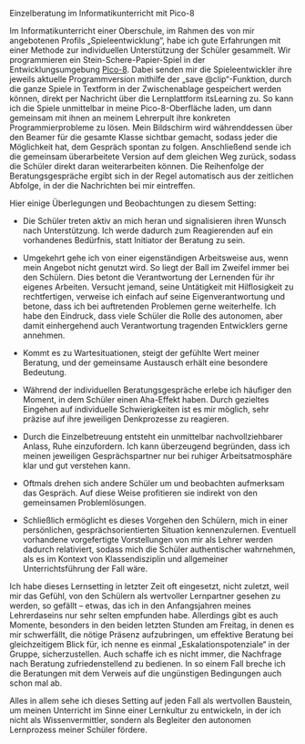 Einzelberatung im Informatikunterricht mit Pico-8

Im Informatikunterricht einer Oberschule, im Rahmen des von mir angebotenen Profils „Spieleentwicklung“, habe ich gute Erfahrungen mit einer Methode zur individuellen Unterstützung der Schüler gesammelt. Wir programmieren ein Stein-Schere-Papier-Spiel in der Entwicklungsumgebung [Pico-8](https://www.lexaloffle.com/pico-8.php). Dabei senden mir die Spieleentwickler ihre jeweils aktuelle Programmversion mithilfe der „save @clip“-Funktion, durch die ganze Spiele in Textform in der Zwischenablage gespeichert werden können, direkt per Nachricht über die Lernplattform itsLearning zu. So kann ich die Spiele unmittelbar in meine Pico-8-Oberfläche laden, um dann gemeinsam mit ihnen an meinem Lehrerpult ihre konkreten Programmierprobleme zu lösen. Mein Bildschirm wird währenddessen über den Beamer für die gesamte Klasse sichtbar gemacht, sodass jeder die Möglichkeit hat, dem Gespräch spontan zu folgen. Anschließend sende ich die gemeinsam überarbeitete Version auf dem gleichen Weg zurück, sodass die Schüler direkt daran weiterarbeiten können. Die Reihenfolge der Beratungsgespräche ergibt sich in der Regel automatisch aus der zeitlichen Abfolge, in der die Nachrichten bei mir eintreffen.

Hier einige Überlegungen und Beobachtungen zu diesem Setting:

- Die Schüler treten aktiv an mich heran und signalisieren ihren Wunsch nach Unterstützung. Ich werde dadurch zum Reagierenden auf ein vorhandenes Bedürfnis, statt Initiator der Beratung zu sein.
    
- Umgekehrt gehe ich von einer eigenständigen Arbeitsweise aus, wenn mein Angebot nicht genutzt wird. So liegt der Ball im Zweifel immer bei den Schülern. Dies betont die Verantwortung der Lernenden für ihr eigenes Arbeiten. Versucht jemand, seine Untätigkeit mit Hilflosigkeit zu rechtfertigen, verweise ich einfach auf seine Eigenverantwortung und betone, dass ich bei auftretenden Problemen gerne weiterhelfe. Ich habe den Eindruck, dass viele Schüler die Rolle des autonomen, aber damit einhergehend auch Verantwortung tragenden Entwicklers gerne annehmen.
    
- Kommt es zu Wartesituationen, steigt der gefühlte Wert meiner Beratung, und der gemeinsame Austausch erhält eine besondere Bedeutung.
    
- Während der individuellen Beratungsgespräche erlebe ich häufiger den Moment, in dem Schüler einen Aha-Effekt haben. Durch gezieltes Eingehen auf individuelle Schwierigkeiten ist es mir möglich, sehr präzise auf ihre jeweiligen Denkprozesse zu reagieren.
    
- Durch die Einzelbetreuung entsteht ein unmittelbar nachvollziehbarer Anlass, Ruhe einzufordern. Ich kann überzeugend begründen, dass ich meinen jeweiligen Gesprächspartner nur bei ruhiger Arbeitsatmosphäre klar und gut verstehen kann.
    
- Oftmals drehen sich andere Schüler um und beobachten aufmerksam das Gespräch. Auf diese Weise profitieren sie indirekt von den gemeinsamen Problemlösungen.
    
- Schließlich ermöglicht es dieses Vorgehen den Schülern, mich in einer persönlichen, gesprächsorientierten Situation kennenzulernen. Eventuell vorhandene vorgefertigte Vorstellungen von mir als Lehrer werden dadurch relativiert, sodass mich die Schüler authentischer wahrnehmen, als es im Kontext von Klassendisziplin und allgemeiner Unterrichtsführung der Fall wäre.
    

Ich habe dieses Lernsetting in letzter Zeit oft eingesetzt, nicht zuletzt, weil mir das Gefühl, von den Schülern als wertvoller Lernpartner gesehen zu werden, so gefällt – etwas, das ich in den Anfangsjahren meines Lehrerdaseins nur sehr selten empfunden habe. Allerdings gibt es auch Momente, besonders in den beiden letzten Stunden am Freitag, in denen es mir schwerfällt, die nötige Präsenz aufzubringen, um effektive Beratung bei gleichzeitigem Blick für, ich nenne es einmal „Eskalationspotenziale“ in der Gruppe, sicherzustellen. Auch schaffe ich es nicht immer, die Nachfrage nach Beratung zufriedenstellend zu bedienen. In so einem Fall breche ich die Beratungen mit dem Verweis auf die ungünstigen Bedingungen auch schon mal ab.

Alles in allem sehe ich dieses Setting auf jeden Fall als wertvollen Baustein, um meinen Unterricht im Sinne einer Lernkultur zu entwickeln, in der ich nicht als Wissenvermittler, sondern als Begleiter den autonomen Lernprozess meiner Schüler fördere.